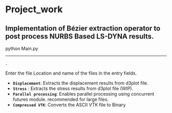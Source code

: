 # Project_work
## Implementation of Bézier extraction operator to post process NURBS Based LS-DYNA results.

python Main.py

------

<img src="https://github.com/divin4303/Project_work/blob/wo_intrptch_uniBezpoint/Image/new_look.PNG" style="zoom:10%;" />.

Enter the file Location and name of the files in the entry fields.

- **`Displacement`**: Extracts the displacement results from d3plot file.
- **`Stress`**             : Extracts the stress results from d3plot file (WIP).    
- **`Parallel processing`**: Enables parallel processing using concurrent futures module. recommended for large files.
- **`Compressed VTK`**:  Converts the ASCII VTK file to Binary
